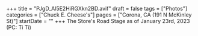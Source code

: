 +++
title = "PJgD_Al5E2HiRGXkn2BD.avif"
draft = false
tags = ["Photos"]
categories = ["Chuck E. Cheese's"]
pages = ["Corona, CA (191 N McKinley St)"]
startDate = ""
+++
The Store's Road Stage as of January 23rd, 2023 (PC: Ti Ti)
